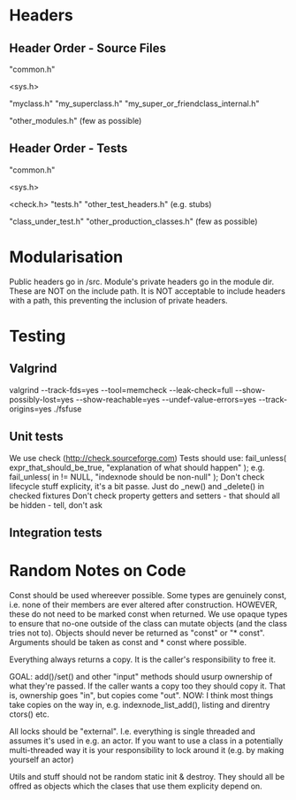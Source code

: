 Headers
=======

Header Order - Source Files
---------------------------
"common.h"

<sys.h>

"myclass.h"
"my_superclass.h"
"my_super_or_friendclass_internal.h"

"other_modules.h" (few as possible)

Header Order - Tests
--------------------
"common.h"

<sys.h>

<check.h>
"tests.h"
"other_test_headers.h" (e.g. stubs)

"class_under_test.h"
"other_production_classes.h" (few as possible)

Modularisation
==============
Public headers go in /src. Module's private headers go in the module dir. These are NOT on the include path. It is NOT acceptable to include headers with a path, this preventing the inclusion of private headers.

Testing
=======

Valgrind
--------
valgrind --track-fds=yes --tool=memcheck --leak-check=full --show-possibly-lost=yes --show-reachable=yes --undef-value-errors=yes --track-origins=yes ./fsfuse

Unit tests
----------
We use check (http://check.sourceforge.com)
Tests should use: fail_unless( expr_that_should_be_true, "explanation of what should happen" );
    e.g. fail_unless( in != NULL, "indexnode should be non-null" );
Don't check lifecycle stuff explicity, it's a bit passe. Just do _new() and _delete() in checked fixtures
Don't check property getters and setters - that should all be hidden - tell, don't ask

Integration tests
-----------------

Random Notes on Code
====================
Const should be used whereever possible.
Some types are genuinely const, i.e. none of their members are ever altered after construction. HOWEVER, these do not need to be marked const when returned. We use opaque types to ensure that no-one outside of the class can mutate objects (and the class tries not to).
Objects should never be returned as "const" or "* const".
Arguments should be taken as const and * const where possible.

Everything always returns a copy.
It is the caller's responsibility to free it.

GOAL: add()/set() and other "input" methods should usurp ownership of what they're passed. If the caller wants a copy too they should copy it. That is, ownership goes "in", but copies come "out".
NOW: I think most things take copies on the way in, e.g. indexnode_list_add(), listing and direntry ctors() etc.

All locks should be "external". I.e. everything is single threaded and assumes it's used in e.g. an actor. If you want to use a class in a potentially multi-threaded way it is your responsibility to lock around it (e.g. by making yourself an actor)

Utils and stuff should not be random static init & destroy. They should all be offred as objects which the clases that use them explicity depend on.
